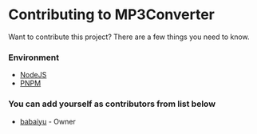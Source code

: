 # Contributing to MP3Converter

Want to contribute this project? There are a few things you need to know.

### Environment
* [NodeJS](https://nodejs.org/en/)
* [PNPM](https://pnpm.js.org/)

### You can add yourself as contributors from list below
* [babaiyu](https://github.com/babaiyu) - Owner

